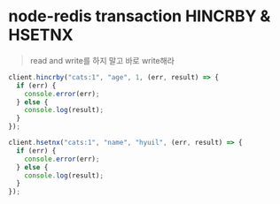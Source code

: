 # node-redis transaction HINCRBY & HSETNX

> read and write를 하지 말고 바로 write해라

```js
client.hincrby("cats:1", "age", 1, (err, result) => {
  if (err) {
    console.error(err);
  } else {
    console.log(result);
  }
});

client.hsetnx("cats:1", "name", "hyuil", (err, result) => {
  if (err) {
    console.error(err);
  } else {
    console.log(result);
  }
});
```
